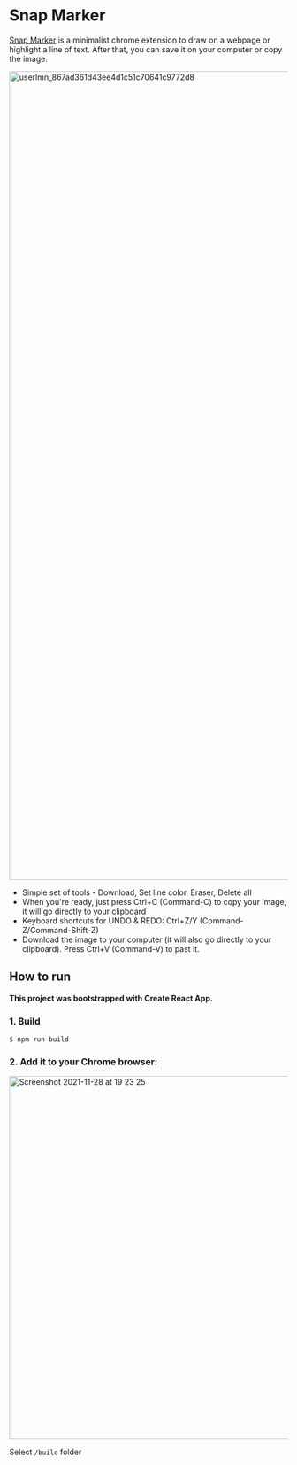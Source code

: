 # Snap Marker

[Snap Marker](https://github.com/facebook/create-react-app) is a minimalist chrome extension to draw on a webpage or highlight a line of text. After that, you can save it on your computer or copy the image.

<img width="1460" alt="userlmn_867ad361d43ee4d1c51c70641c9772d8" src="https://user-images.githubusercontent.com/5767860/143781578-76272f4e-067a-4ba4-9c5c-ccb43eedc152.png">

- Simple set of tools - Download, Set line color, Eraser, Delete all
- When you're ready, just press Ctrl+C (Command-C) to copy your image, it will go directly to your clipboard
- Keyboard shortcuts for UNDO & REDO: Ctrl+Z/Y (Command-Z/Command-Shift-Z)
- Download the image to your computer (it will also go directly to your clipboard). Press Ctrl+V (Command-V) to past it.

## How to run

**This project was bootstrapped with Create React App.**

### 1. Build

```
$ npm run build
```

### 2. Add it to your Chrome browser:

<img width="656" alt="Screenshot 2021-11-28 at 19 23 25" src="https://user-images.githubusercontent.com/5767860/143780979-9b5f60b7-685e-4288-a25d-057fcb9be014.png">

Select `/build` folder
